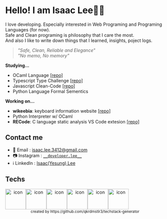 # Hello! I am Isaac Lee👋🏻
I love developing. Especially interested in Web Programing and Programing Languages (for now).  
Safe and Clean programing is philosophy that I care the most.   
And also I like to write down things that I learned, insights, poject logs.

> _"Safe, Clean, Reliable and Elegance"_  
> _"No memo, No memory"_

**Studying...**
- OCaml Language [[repo]](https://github.com/Isaac-Lee/ocaml-study)
- Typescript Type Challenge [[repo]](https://github.com/Isaac-Lee/type-challenges)
- Javascript Clean-Code [[repo]](https://github.com/Isaac-Lee/cleancode-javascript)
- Python Language Formal Sementics

**Working on...**
- **wikeebia**: keyboard information website [[repo]](https://github.com/stars/Isaac-Lee/lists/wikeebia)
- Python Interpreter w/ OCaml
- **RECode**: C language static analysis VS Code extesion [[repo]](https://github.com/REvel0per)

## Contact me

- 📧 Email : isaac.lee.3412@gmail.com
- 📷 Instagram : [`__developer.lee__`](https://www.instagram.com/__developer.lee__/)
- ℹ️ LinkedIn : [Isaac(Yesung) Lee](https://www.linkedin.com/in/isaac-lee-0221/)
  
## Techs
<div align="center">
  <div style="display: flex; align-items: flex-start;"><img src="https://techstack-generator.vercel.app/python-icon.svg" alt="icon" width="65" height="65" /><img src="https://techstack-generator.vercel.app/java-icon.svg" alt="icon" width="65" height="65" /><img src="https://techstack-generator.vercel.app/js-icon.svg" alt="icon" width="65" height="65" /><img src="https://techstack-generator.vercel.app/ts-icon.svg" alt="icon" width="65" height="65" /><img src="https://techstack-generator.vercel.app/react-icon.svg" alt="icon" width="65" height="65" /><img src="https://techstack-generator.vercel.app/github-icon.svg" alt="icon" width="65" height="65" /></div>
  <sub>created by https://github.com/qkrdmstlr3/techstack-generator</sub>
</div>
